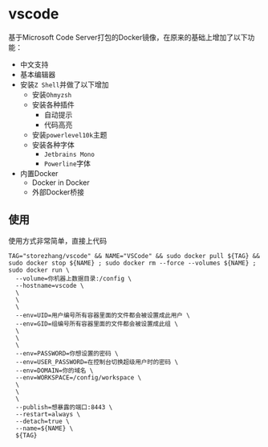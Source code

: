# vscode

基于Microsoft Code Server打包的Docker镜像，在原来的基础上增加了以下功能：

- 中文支持
- 基本编辑器
- 安装`Z Shell`并做了以下增加
  - 安装`Ohmyzsh`
  - 安装各种插件
    - 自动提示
    - 代码高亮
  - 安装`powerlevel10k`主题
  - 安装各种字体
    - `Jetbrains Mono`
    - `Powerline`字体
- 内置Docker
  - Docker in Docker
  - 外部Docker桥接

## 使用

使用方式非常简单，直接上代码

```shell
TAG="storezhang/vscode" && NAME="VSCode" && sudo docker pull ${TAG} && sudo docker stop ${NAME} ; sudo docker rm --force --volumes ${NAME} ; sudo docker run \
  --volume=你机器上数据目录:/config \
  --hostname=vscode \
  \
  \
  \
  --env=UID=用户编号所有容器里面的文件都会被设置成此用户 \
  --env=GID=组编号所有容器里面的文件都会被设置成此组 \
  \
  \
  \
  --env=PASSWORD=你想设置的密码 \
  --env=USER_PASSWORD=在控制台切换超级用户时的密码 \
  --env=DOMAIN=你的域名 \
  --env=WORKSPACE=/config/workspace \
  \
  \
  \
  --publish=想暴露的端口:8443 \
  --restart=always \
  --detach=true \
  --name=${NAME} \
  ${TAG}
```
